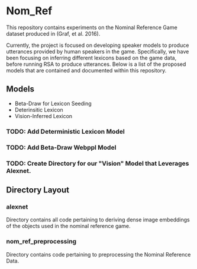 # Nom_Ref
This repository contains experiments on the Nominal Reference Game dataset produced in (Graf, et al. 2016).

Currently, the project is focused on developing speaker models to produce utterances provided by human speakers in the game. Specifically, we have been focusing on inferring different lexicons based on the game data, before running RSA to produce utterances. Below is a list of the proposed models that are contained and documented within this repository.

## Models
* Beta-Draw for Lexicon Seeding
* Deterinsitic Lexicon
* Vision-Inferred Lexicon

### TODO: Add Deterministic Lexicon Model
### TODO: Add Beta-Draw Webppl Model
### TODO: Create Directory for our "Vision" Model that Leverages Alexnet.

## Directory Layout
### alexnet
Directory contains all code pertaining to deriving dense image embeddings of the objects used in the nominal reference game.

### nom_ref_preprocessing
Directory contains code pertaining to preprocessing the Nominal Reference Data.

